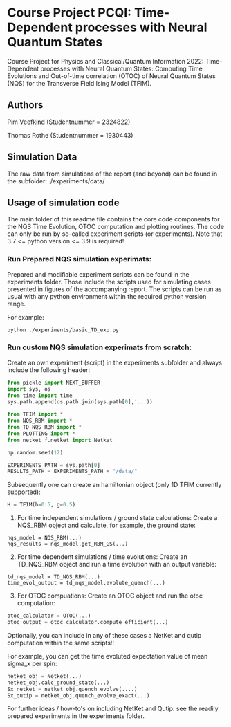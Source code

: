 # Course Project PCQI: Time-Dependent processes with Neural Quantum States

Course Project for Physics and Classical/Quantum Information 2022: 
Time-Dependent processes with Neural Quantum States: Computing Time Evolutions and Out-of-time correlation (OTOC) of Neural Quantum States (NQS) for the Transverse Field Ising Model (TFIM).

## Authors
Pim Veefkind (Studentnummer = 2324822)

Thomas Rothe (Studentnummer = 1930443)

## Simulation Data

The raw data from simulations of the report (and beyond) can be found in the subfolder: ./experiments/data/

## Usage of simulation code

The main folder of this readme file contains the core code components for the NQS Time Evolution, OTOC computation and plotting routines. The code can only be run by so-called experiment scripts (or experiments).
Note that 3.7 <= python version <= 3.9 is required!

### Run Prepared NQS simulation experimats:

 Prepared and modifiable experiment scripts can be found in the experiments folder. Those include the scripts used for simulating cases presented in figures of the accompanying report. The scripts can be run as usual with any python environment within the required python version range.

For example:
 ```bash
python ./experiments/basic_TD_exp.py
 ```
 
### Run custom NQS simulation experimats from scratch:
Create an own experiment (script) in the experiments subfolder and always include the following header:

 ```python
from pickle import NEXT_BUFFER
import sys, os
from time import time
sys.path.append(os.path.join(sys.path[0],'..'))

from TFIM import *
from NQS_RBM import *
from TD_NQS_RBM import *
from PLOTTING import *
from netket_f.netket import Netket

np.random.seed(12)

EXPERIMENTS_PATH = sys.path[0]
RESULTS_PATH = EXPERIMENTS_PATH + "/data/" 
```

Subsequently one can create an hamiltonian object (only 1D TFIM currently supported):
```python
H = TFIM(h=0.5, g=0.5)
```

1. For time independent simulations / ground state calculations:
Create a NQS_RBM object and calculate, for example, the ground state:
```
nqs_model = NQS_RBM(...)
nqs_results = nqs_model.get_RBM_GS(...)

```

2. For time dependent simulations / time evolutions:
Create an TD_NQS_RBM object and run a time evolution with an output variable:
```
td_nqs_model = TD_NQS_RBM(...)
time_evol_output = td_nqs_model.evolute_quench(...)
```

3. For OTOC compuations:
Create an OTOC object and run the otoc computation:
```python
otoc_calculator = OTOC(...)
otoc_output = otoc_calculator.compute_efficient(...)
```


Optionally, you can include in any of these cases a NetKet and qutip computation within the same scripts!!

For example, you can get the time evoluted expectation value of mean sigma_x per spin:
```python
netket_obj = Netket(...)
netket_obj.calc_ground_state(...)
Sx_netket = netket_obj.quench_evolve(....)
Sx_qutip = netket_obj.quench_evolve_exact(...)
```


For further ideas / how-to's on including NetKet and Qutip: see the readily prepared experiments in the experiments folder.
